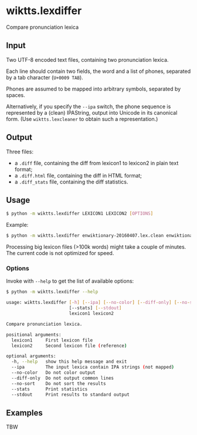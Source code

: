# wiktts.lexdiffer 

Compare pronunciation lexica


## Input

Two UTF-8 encoded text files,
containing two pronunciation lexica.

Each line should contain two fields,
the word and a list of phones,
separated by a tab character (``U+0009 TAB``).

Phones are assumed to be mapped into arbitrary symbols,
separated by spaces.

Alternatively, if you specify the ``--ipa`` switch,
the phone sequence is represented by a (clean) IPAString,
output into Unicode in its canonical form.
(Use ``wiktts.lexcleaner`` to obtain such a representation.)


## Output

Three files:

* a ``.diff`` file, containing the diff from lexicon1 to lexicon2 in plain text format;
* a ``.diff.html`` file, containing the diff in HTML format;
* a ``.diff_stats`` file, containing the diff statistics.


## Usage

```bash
$ python -m wiktts.lexdiffer LEXICON1 LEXICON2 [OPTIONS]
```

Example:

```bash
$ python -m wiktts.lexdiffer enwiktionary-20160407.lex.clean enwiktionary-20160407.lex.clean.words.applied
```

Processing big lexicon files (>100k words) might take a couple of minutes.
The current code is not optimized for speed.

### Options

Invoke with ``--help`` to get the list of available options:

```bash
$ python -m wiktts.lexdiffer --help

usage: wiktts.lexdiffer [-h] [--ipa] [--no-color] [--diff-only] [--no-sort]
                        [--stats] [--stdout]
                        lexicon1 lexicon2

Compare pronunciation lexica.

positional arguments:
  lexicon1     First lexicon file
  lexicon2     Second lexicon file (reference)

optional arguments:
  -h, --help   show this help message and exit
  --ipa        The input lexica contain IPA strings (not mapped)
  --no-color   Do not color output
  --diff-only  Do not output common lines
  --no-sort    Do not sort the results
  --stats      Print statistics
  --stdout     Print results to standard output
```

## Examples

TBW



